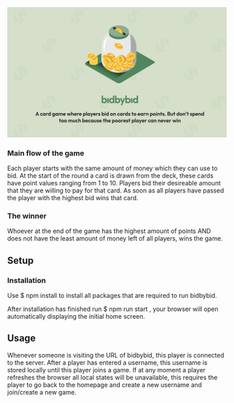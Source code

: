 <img src="https://raw.githubusercontent.com/fangkay/elitecodeclub-front-end/main/bidbybid-header.png"/>

### Main flow of the game

Each player starts with the same amount of money which they can use to bid. At the start of the round a card is drawn from the deck, these cards have point values ranging from 1 to 10. Players bid their desireable amount that they are willing to pay for that card. As soon as all players have passed the player with the highest bid wins that card.

### The winner

Whoever at the end of the game has the highest amount of points AND does not have the least amount of money left of all players, wins the game.

## Setup

### Installation

Use $ npm install to install all packages that are required to run bidbybid.

After installation has finished run $ npm run start , your browser will open automatically displaying the initial home screen.

## Usage

Whenever someone is visiting the URL of bidbybid, this player is connected to the server. After a player has entered a username, this username is stored locally until this player joins a game. If at any moment a player refreshes the browser all local states will be unavailable, this requires the player to go back to the homepage and create a new username and join/create a new game.

